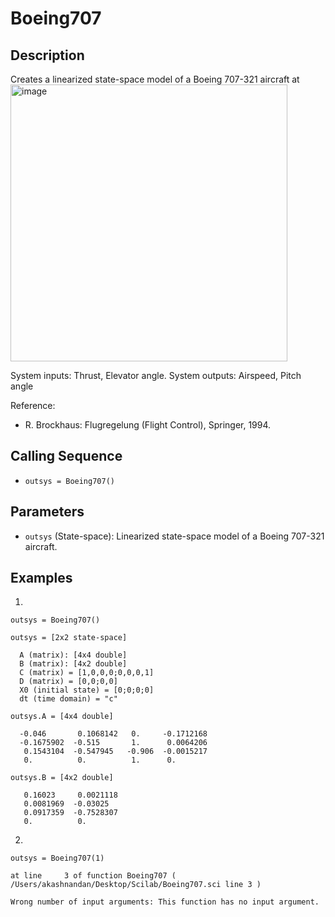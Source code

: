 # Boeing707

## Description
Creates a linearized state-space model of a Boeing 707-321 aircraft at
<img width="443" alt="image" src="https://github.com/user-attachments/assets/0e60e8cc-e55c-4bca-8f1f-e3fec3cb4dec" />

System inputs: Thrust, Elevator angle.
System outputs: Airspeed, Pitch angle

Reference: 
- R. Brockhaus: Flugregelung (Flight Control), Springer, 1994.

## Calling Sequence
- `outsys = Boeing707()`

## Parameters
- `outsys` (State-space): Linearized state-space model of a Boeing 707-321 aircraft.

## Examples
1.
```
outsys = Boeing707()
```
```
outsys = [2x2 state-space]

  A (matrix): [4x4 double]
  B (matrix): [4x2 double]
  C (matrix) = [1,0,0,0;0,0,0,1]
  D (matrix) = [0,0;0,0]
  X0 (initial state) = [0;0;0;0]
  dt (time domain) = "c"

outsys.A = [4x4 double]

  -0.046       0.1068142   0.     -0.1712168
  -0.1675902  -0.515       1.      0.0064206
   0.1543104  -0.547945   -0.906  -0.0015217
   0.          0.          1.      0.

outsys.B = [4x2 double]

   0.16023     0.0021118
   0.0081969  -0.03025  
   0.0917359  -0.7528307
   0.          0.     
```
2.
```
outsys = Boeing707(1)
```
```
at line     3 of function Boeing707 ( /Users/akashnandan/Desktop/Scilab/Boeing707.sci line 3 )

Wrong number of input arguments: This function has no input argument.
```
